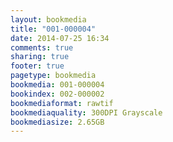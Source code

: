 ```yaml
---
layout: bookmedia
title: "001-000004"
date: 2014-07-25 16:34
comments: true
sharing: true
footer: true
pagetype: bookmedia 
bookmedia: 001-000004
bookindex: 002-000002
bookmediaformat: rawtif
bookmediaquality: 300DPI Grayscale
bookmediasize: 2.65GB
---
```

